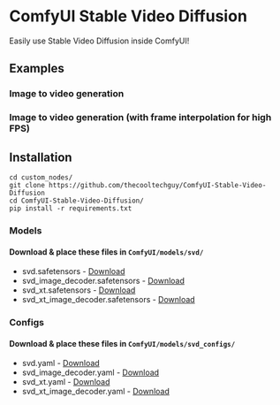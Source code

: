 # ComfyUI Stable Video Diffusion
Easily use Stable Video Diffusion inside ComfyUI!

## Examples

### Image to video generation



### Image to video generation (with frame interpolation for high FPS)


## Installation
```
cd custom_nodes/
git clone https://github.com/thecooltechguy/ComfyUI-Stable-Video-Diffusion
cd ComfyUI-Stable-Video-Diffusion/
pip install -r requirements.txt
```

### Models
#### Download & place these files in `ComfyUI/models/svd/`
 - svd.safetensors - [Download](https://huggingface.co/stabilityai/stable-video-diffusion-img2vid/resolve/main/svd.safetensors?download=true)
 - svd_image_decoder.safetensors - [Download](https://huggingface.co/stabilityai/stable-video-diffusion-img2vid/resolve/main/svd_image_decoder.safetensors?download=true)
  - svd_xt.safetensors - [Download](https://huggingface.co/stabilityai/stable-video-diffusion-img2vid-xt/resolve/main/svd_xt.safetensors?download=true)
 - svd_xt_image_decoder.safetensors - [Download](https://huggingface.co/stabilityai/stable-video-diffusion-img2vid-xt/resolve/main/svd_xt_image_decoder.safetensors?download=true)

### Configs
#### Download & place these files in `ComfyUI/models/svd_configs/`
 - svd.yaml - [Download](https://raw.githubusercontent.com/Stability-AI/generative-models/main/scripts/sampling/configs/svd.yaml)
 - svd_image_decoder.yaml - [Download](https://raw.githubusercontent.com/Stability-AI/generative-models/main/scripts/sampling/configs/svd_image_decoder.yaml)
  - svd_xt.yaml - [Download](https://raw.githubusercontent.com/Stability-AI/generative-models/main/scripts/sampling/configs/svd_xt.yaml)
 - svd_xt_image_decoder.yaml - [Download](https://raw.githubusercontent.com/Stability-AI/generative-models/main/scripts/sampling/configs/svd_xt_image_decoder.yaml)

